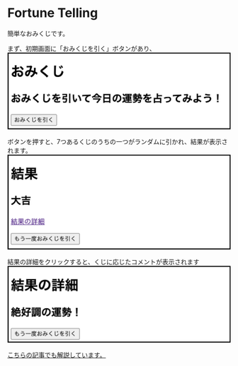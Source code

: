 # Fortune Telling
簡単なおみくじです。

まず、初期画面に「おみくじを引く」ボタンがあり、
![初期画面](images/button.png)

ボタンを押すと、7つあるくじのうちの一つがランダムに引かれ、結果が表示されます。
![結果画面](images/result.png)

結果の詳細をクリックすると、くじに応じたコメントが表示されます
![詳細画面](images/detail.png)

[こちらの記事でも解説しています。](https://qiita.com/_Taturon_/items/80158d792e66cad0d3df)
